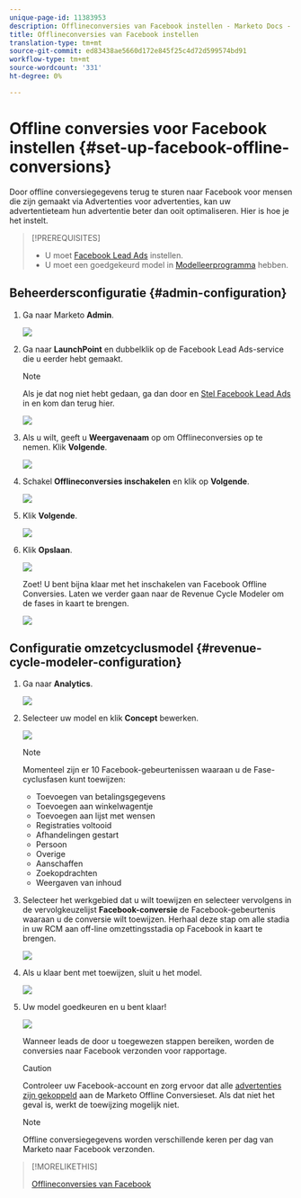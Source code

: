 ```yaml
---
unique-page-id: 11383953
description: Offlineconversies van Facebook instellen - Marketo Docs - Productdocumentatie
title: Offlineconversies van Facebook instellen
translation-type: tm+mt
source-git-commit: ed83438ae5660d172e845f25c4d72d599574bd91
workflow-type: tm+mt
source-wordcount: '331'
ht-degree: 0%

---
```



# Offline conversies voor Facebook instellen {#set-up-facebook-offline-conversions}

Door offline conversiegegevens terug te sturen naar Facebook voor mensen die zijn gemaakt via Advertenties voor advertenties, kan uw advertentieteam hun advertentie beter dan ooit optimaliseren. Hier is hoe je het instelt.

>[!PREREQUISITES]
>
>* U moet [Facebook Lead Ads](/help/marketo/product-docs/demand-generation/facebook/set-up-facebook-lead-ads.md) instellen.
>* U moet een goedgekeurd model in [Modelleerprogramma](/help/marketo/product-docs/reporting/revenue-cycle-analytics/revenue-cycle-models/understanding-revenue-models.md) hebben.


## Beheerdersconfiguratie {#admin-configuration}

1. Ga naar Marketo **Admin**.

   ![](assets/image2016-11-29-13-3a8-3a45.png)

1. Ga naar **LaunchPoint** en dubbelklik op de Facebook Lead Ads-service die u eerder hebt gemaakt.

   >[!NOTE]
   >
   >Als je dat nog niet hebt gedaan, ga dan door en [Stel Facebook Lead Ads](/help/marketo/product-docs/demand-generation/facebook/set-up-facebook-lead-ads.md) in en kom dan terug hier.

   ![](assets/image2016-11-29-13-3a10-3a43.png)

1. Als u wilt, geeft u **Weergavenaam** op om Offlineconversies op te nemen. Klik **Volgende**.

   ![](assets/image2016-11-29-13-3a12-3a19.png)

1. Schakel **Offlineconversies inschakelen** en klik op **Volgende**.

   ![](assets/image2016-11-29-13-3a13-3a32.png)

1. Klik **Volgende**.

   ![](assets/image2016-11-29-13-3a14-3a17.png)

1. Klik **Opslaan**.

   ![](assets/image2016-11-29-13-3a14-3a52.png)

   Zoet! U bent bijna klaar met het inschakelen van Facebook Offline Conversies. Laten we verder gaan naar de Revenue Cycle Modeler om de fases in kaart te brengen.

   ![](assets/image2016-11-29-13-3a16-3a55.png)

## Configuratie omzetcyclusmodel {#revenue-cycle-modeler-configuration}

1. Ga naar **Analytics**.

   ![](assets/image2016-11-29-13-3a29-3a23.png)

1. Selecteer uw model en klik **Concept** bewerken.

   ![](assets/image2016-11-29-13-3a31-3a6.png)

   >[!NOTE]
   >
   >Momenteel zijn er 10 Facebook-gebeurtenissen waaraan u de Fase-cyclusfasen kunt toewijzen:
   >
   >* Toevoegen van betalingsgegevens
   >* Toevoegen aan winkelwagentje
   >* Toevoegen aan lijst met wensen
   >* Registraties voltooid
   >* Afhandelingen gestart
   >* Persoon
   >* Overige
   >* Aanschaffen
   >* Zoekopdrachten
   >* Weergaven van inhoud


1. Selecteer het werkgebied dat u wilt toewijzen en selecteer vervolgens in de vervolgkeuzelijst **Facebook-conversie** de Facebook-gebeurtenis waaraan u de conversie wilt toewijzen. Herhaal deze stap om alle stadia in uw RCM aan off-line omzettingsstadia op Facebook in kaart te brengen.

   ![](assets/1-1.png)

1. Als u klaar bent met toewijzen, sluit u het model.

   ![](assets/2.png)

1. Uw model goedkeuren en u bent klaar!

   ![](assets/image2016-11-29-15-3a6-3a30.png)

   Wanneer leads de door u toegewezen stappen bereiken, worden de conversies naar Facebook verzonden voor rapportage.

   >[!CAUTION]
   >
   >Controleer uw Facebook-account en zorg ervoor dat alle [advertenties zijn gekoppeld](https://www.facebook.com/business/url/?href=%2Fbusiness%2Fhelp%2Fwww%2F1776828022605281&amp;cmsid&amp;creative=link&amp;creative_detail=advertiser-help-center&amp;create_type&amp;destination_cms_id&amp;orig_http_referrer) aan de Marketo Offline Conversieset. Als dat niet het geval is, werkt de toewijzing mogelijk niet.

   >[!NOTE]
   >
   >Offline conversiegegevens worden verschillende keren per dag van Marketo naar Facebook verzonden.

>[!MORELIKETHIS]
>
>[Offlineconversies van Facebook](/help/marketo/product-docs/demand-generation/facebook/understanding-facebook-offline-conversions.md)
